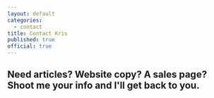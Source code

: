```yaml
---
layout: default
categories:
  - contact
title: Contact Kris
published: true
official: true
---
```



## Need articles? Website copy? A sales page? Shoot me your info and I'll get back to you.